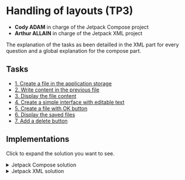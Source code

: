# Handling of layouts (TP3)

- **Cody ADAM** in charge of the Jetpack Compose project
- **Arthur ALLAIN** in charge of the Jetpack XML project

The explanation of the tasks as been detailled in the XML part for every question and a global explanation for the
compose part.

## Tasks

- [1. Create a file in the application storage](#1-create-a-file-in-the-application-storage)
- [2. Write content in the previous file](#2-write-content-in-the-previous-file)
- [3. Display the file content](#3-display-the-file-content)
- [4. Create a simple interface with editable text](#4-create-a-simple-interface-with-editable-text)
- [5. Create a file with OK button](#5-create-a-file-with-ok-button)
- [6. Display the saved files](#6-display-the-saved-files)
- [7. Add a delete button](#7-add-a-delete-button)

## Implementations

Click to expand the solution you want to see.

<details>
<summary>Jetpack Compose solution</summary>


### Final Demo

![Compose Demo](assets/tp3/demo.gif)

To achieve here are the components we used:

- `App` the main component of the application where all the logic is handled
- `MessageInput` (No logic, only UI) component that contains the input and the button to send a message
- `FileContentDisplay` (No logic, only UI) component that displays the content of a file, if there is one
- `StorageDirectory` (No logic, only UI) component that displays the content of a directory

About the UI, the App composable is a `Column` that contains the 3 components above inside a `Column` (see below).

```kotlin
@Composable
private fun App(context: Context) {

    [... logic of the component we will cover later ...]

    MaterialTheme {
        Column(
            Modifier.padding(20.dp)
        ) {
            MessageInput(message, { message = it }, { onSave() }, { onCancel() })
            Spacer(Modifier.height(30.dp))
            FileContentDisplay(file, "adamallain.txt")
            Spacer(Modifier.height(30.dp))
            StorageDirectory(fileList, context.filesDir.absolutePath) { onRemove(it) }
        }
    }
}
```

The 3 other UI components are UI only, and the logic associated with them is passed as parameters. For example, the `MessageInput` component has 3 parameters:

- `message` the message to display in the input
- `onChange` function to call when the message is changed
- `onSave` function to call when the save button is clicked
- `onCancel` function to call when the cancel button is clicked

For this reason, we won't cover them in this document as they are not relevant to the TP. Refer to [the code](../app/src/main/java/com/example/firstapp/ActivityTp3Compose.kt) to see how they are implemented.

### Saving a message to app storage

The main logic of the application is to save a message to the app storage. To do so, we need to:

- Find the app local storage directory
  > We can use the `Context.filesDir` property to get the local storage directory. This is why the activity context is passed as a parameter to the `App` composable.
- Open a file in this directory
  > Now with the path, we open a File, let's say `adamallain.txt`. We use `file = File(context.filesDir, "adamallain.txt")`
- Write the message in the file
  > Then we can write the message in the file with `file.writeText(message)`


Now we make sure to encapsulate this file variable in a `MutableState` to be able to update the UI when the file is modified. And let's put some text in the file when the app starts:
  
```kotlin
var file by remember { mutableStateOf(File(context.filesDir, "adamallain.txt")) }

if (!file.exists()) {
    file.createNewFile()
    file.writeText("Bonjour MOUNIER Romain")
}
```

### Overriding the file content

When the user clicks on the save button, we want to override the file content with the new message from the input. We also want a cancel button to reset the input.

To do so, we first have to create a message state variable that will be updated when the user types in the input. We can do it like this:

```kotlin
var message by remember { mutableStateOf("") }
```

Then can implement the `onSave` and `onCancel` functions passed as parameters to the `MessageInput` component. We can do it like this:

```kotlin
    fun onSave() {
        if (message.isNotEmpty()) {
            file = File(context.filesDir, "adamallain.txt") // We recreate the file to be sure it exists and update the UI
            file.writeText(message)
            message = ""
        } else {
            Toast.makeText(
                context, "Can't save because the message is empty", Toast.LENGTH_LONG
            ).show()
        }
    }

    fun onCancel() {
        message = ""
    }
```

***Note** that we alert the user if the message is empty with a `Toast` alert.*

### Displaying the file content

To display the file content, we can use the `FileContentDisplay` component. We just have to pass the file as a parameter to the component. The component will then use the `file.readText()` function to display the content of the file.

```kotlin
FileContentDisplay(file, "adamallain.txt")
```

### Displaying the file list in app storage

For this part, we will use the `context.filesDir.listFiles()` function to get the list of files in the app storage. We will then pass this list to the `StorageDirectory` component.
  
```kotlin 
var fileList by remember { mutableStateOf(context.filesDir.listFiles() ?: arrayOf()) }
```

We now have a nice list of files in the app storage. But we would like to be able to remove a file from the list. To do so, we will pass a function to the `StorageDirectory` component that will be called when the user clicks on the remove button.

```kotlin
StorageDirectory(fileList, context.filesDir.absolutePath) { onRemove(it) }

...


fun onRemove(file: File) {
    file.delete()
}
```

***Note** that we pass the absolute path of the app storage directory to the component to display it in the UI.*

***Note** that if we remove adamallain.txt, the `FileContentDisplay` composable will display "File not found" instead*

We also need to make sure to update the file list when a file is created or removed :

```kotlin
if (!file.exists()) {
    file.createNewFile()
    file.writeText("Bonjour MOUNIER Romain")
    fileList = context.filesDir.listFiles() ?: arrayOf()
}

...

fun onRemove(file: File) {
    file.delete()
    fileList = context.filesDir.listFiles() ?: arrayOf()
}

...

fun onSave() {
    if (message.isNotEmpty()) {
        file = File(context.filesDir, "adamallain.txt")
        file.writeText(message)
        message = ""
        fileList = context.filesDir.listFiles() ?: arrayOf()
    } else {
        Toast.makeText(
            context, "Can't save because the message is empty", Toast.LENGTH_LONG
        ).show()
    }
}
```

And that's it, we have a fully working app with Jetpack Compose UI and logic.

### Final result

![Compose Demo](assets/tp3/demo.gif)

</details>


<details>
<summary>Jetpack XML solution</summary>


### 1. Create a file in the application storage

We just need to create the file with the existing method `openFileOutput`:

````kotlin
class MainActivityXML : ComponentActivity() {
  override fun onCreate(savedInstanceState: Bundle?) {
    super.onCreate(savedInstanceState)
    
    tp3Part1(this)

  }
}

fun tp3Part1(activity: MainActivityXML) {
    val fileName = "ADAMCodyALLAINArthur"
    activity.baseContext.openFileOutput(fileName, Context.MODE_PRIVATE)
}
````

We obtain the following result in the file folder at /data/data/com.example.firstapp/files/ADAMCodyALLAINArthur :

![part1_xml.png](assets/tp3/part1_xml.png)

### 2. Write content in the previous file

We just have to create the file as we did previously and use the `use` method whend creating the file
to put some content in it.

````kotlin
class MainActivityXML : ComponentActivity() {
  override fun onCreate(savedInstanceState: Bundle?) {
    super.onCreate(savedInstanceState)

    tp3Part2(this)

  }
}

fun tp3Part2(activity: MainActivityXML) {
    val fileName = "ADAMCodyALLAINArthur"
    val fileContent = "Bonjour MOUNIER Romain !"
    activity.baseContext.openFileOutput(fileName, Context.MODE_PRIVATE).use {
        it.write(fileContent.toByteArray())
    }
}
````

We obtain the following file :

![part2_xml.png](assets/tp3/part2_xml.png)

### 3. Display the file content

To perform this action, we just have to write in a file just as we did before (or choose an existing file)
and open it with the `openFileInput` to put its content into a `TextView` to allow us to see its content.

````kotlin
class MainActivityXML : ComponentActivity() {
  override fun onCreate(savedInstanceState: Bundle?) {
    super.onCreate(savedInstanceState)

    tp3Part3(this)

  }
}

fun tp3Part3(activity: MainActivityXML) {
    activity.setContentView(R.layout.display_filename)
    val fileName = "ADAMCodyALLAINArthur"
    val fileContent = "Bonjour MOUNIER Romain !"
    activity.baseContext.openFileOutput(fileName, Context.MODE_PRIVATE).use {
        it.write(fileContent.toByteArray())
    }
    activity.baseContext.openFileInput("ADAMCodyALLAINArthur").bufferedReader().use {
        val tv: TextView = activity.findViewById(R.id.textView)
        tv.text = it.readText()
    }
}
````

We obtain the following result :

![](assets/tp3/part3_xml.jpg)

### 4. Create a simple interface with editable text

As we did in the previous part, we must initialize a file by creating it and filling it with some content.

````kotlin
class MainActivityXML : ComponentActivity() {
  override fun onCreate(savedInstanceState: Bundle?) {
    super.onCreate(savedInstanceState)

    tp3Part4(this)

  }
}

fun tp3Part4(activity: MainActivityXML) {
    activity.setContentView(R.layout.write_okcancel)
    val fileName = "ADAMCodyALLAINArthur"
    val fileContent = "Bonjour MOUNIER Romain !"
    activity.baseContext.openFileOutput(fileName, Context.MODE_PRIVATE).use {
        it.write(fileContent.toByteArray())
    }
    activity.baseContext.openFileInput("ADAMCodyALLAINArthur").bufferedReader().use {
        val tv: TextView = activity.findViewById(R.id.editText)
        tv.text = it.readText()
    }
    val button5: Button = activity.findViewById(R.id.button5)
    button5.setOnClickListener {
        activity.baseContext.openFileOutput(fileName, Context.MODE_PRIVATE).use {
            val tv: TextView = activity.findViewById(R.id.editText)
            it.write((tv.text).toString().toByteArray())
        }
    }
    val button6: Button = activity.findViewById(R.id.button6)
    button6.setOnClickListener {
        activity.baseContext.openFileInput("ADAMCodyALLAINArthur").bufferedReader().use {
            val tv: TextView = activity.findViewById(R.id.editText)
            tv.text = it.readText()
        }
    }
}
````

We can see that after initializing the file, we put a listener on two buttons with the method `setOnClickListener`
to perform an action we clicking on the button. 

On the first button (the OK button), we write a file with the same name as the previous file but with the content
of the editable text. It will overwrite the current file. We do this by getting the view with `findViewById` and writing the text turned into a byte array
with `toByteArray`.

On the second button (the Cancel button), we get the content and set the text with the content of the file as we
did in the part3. By doing that, we just reset the text if it has been edited. 

To display the label and the buttons we use the following XML layout :

````XML
<?xml version="1.0" encoding="utf-8"?>
<LinearLayout xmlns:android="http://schemas.android.com/apk/res/android"
    android:orientation="vertical"
    android:layout_width="match_parent"
    android:layout_height="match_parent">

    <EditText
        android:id="@+id/editText"
        android:layout_width="match_parent"
        android:layout_height="wrap_content"
        android:ems="10"
        android:inputType="textPersonName"
        android:text="" />

    <LinearLayout
        android:layout_width="match_parent"
        android:layout_height="match_parent">
        <Button
            android:id="@+id/button5"
            android:layout_width="wrap_content"
            android:layout_height="wrap_content"
            android:text="@string/ok" />

        <Button
            android:id="@+id/button6"
            android:layout_width="wrap_content"
            android:layout_height="wrap_content"
            android:text="@string/cancel" />
    </LinearLayout>
</LinearLayout>
````

As we saw in the previous TP, we have a `LinearLayout` inside an other to put the two buttons next to each other
and `wrap_content` on the height and the widht to make sure they can stand next to each other.

We obtain the following result :

![](assets/tp3/part4_1_xml.png)

![part4_2_xml.png](assets/tp3/part4_2_xml.png)


### 5. Create a file with OK button

For this part, je just have to put a listener on the OK button and check if the content is blank or not by getting
the content of the `TextView` with `findViewById` and `tv.text`, and use the method `isBlank`.

````kotlin
class MainActivityXML : ComponentActivity() {
  override fun onCreate(savedInstanceState: Bundle?) {
    super.onCreate(savedInstanceState)

    tp3Part5(this)

  }
}

fun tp3Part5(activity: MainActivityXML) {
    activity.setContentView(R.layout.create_file)
    val button7: Button = activity.findViewById(R.id.button7)
    button7.setOnClickListener {
        val tv: TextView = activity.findViewById(R.id.editText2)
        if(tv.text.toString().isBlank()) {
            Toast.makeText(activity, "Fill the blank !", Toast.LENGTH_SHORT).show()
        } else {
            activity.baseContext.openFileOutput(tv.text.toString(), Context.MODE_PRIVATE)
            Toast.makeText(activity, "File created !", Toast.LENGTH_SHORT).show()
        }
    }
}
````

If the file name entered is blank, we display a little popup to warn the user that the name is blank and we
do not save the file. If the name entered is not blank, we save the file with `openFileOutput` with the text of
the `TextView`.

We use the following XML layout :

````XML
<?xml version="1.0" encoding="utf-8"?>
<LinearLayout xmlns:android="http://schemas.android.com/apk/res/android"
    android:orientation="vertical"
    android:layout_width="match_parent"
    android:layout_height="match_parent">

    <EditText
        android:id="@+id/editText2"
        android:layout_width="match_parent"
        android:layout_height="wrap_content"
        android:ems="10"
        android:inputType="textPersonName"
        android:text=""
        />

    <Button
        android:id="@+id/button7"
        android:layout_width="wrap_content"
        android:layout_height="wrap_content"
        android:text="@string/ok" />
</LinearLayout>
````

We obtain the following result when the text is correct :

![](assets/tp3/part5_1_xml.png)

We obtain the following result when the text is blank :

![](assets/tp3/part5_2_xml.png)

We can check the files in the device file explorer :

![part5_3_xml.png](assets/tp3/part5_3_xml.png)

We can see the new file with the correct name but no file with a blank name.

### 6. Display the saved files

We just have to add a `ListView` to the XML layout and fill it with the files of our internal storage.

````kotlin
class MainActivityXML : ComponentActivity() {
  override fun onCreate(savedInstanceState: Bundle?) {
    super.onCreate(savedInstanceState)

    tp3Part6(this)

  }
}

fun tp3Part6(activity: MainActivityXML) {
    activity.setContentView(R.layout.create_file_show_files)

    val listView : ListView = activity.findViewById(R.id.listview1)
    val button7: Button = activity.findViewById(R.id.button7)

    val files : Array<String> = activity.fileList()
    val arrayAdapter : ArrayAdapter<String> = ArrayAdapter<String>(activity, android.R.layout.simple_list_item_1, files)
    listView.adapter = arrayAdapter

    button7.setOnClickListener {
        val tv: TextView = activity.findViewById(R.id.editText2)
        if(tv.text.toString().isBlank()) {
            Toast.makeText(activity, "Fill the blank !", Toast.LENGTH_SHORT).show()
        } else {
            activity.baseContext.openFileOutput(tv.text.toString(), Context.MODE_PRIVATE)
            Toast.makeText(activity, "File created !", Toast.LENGTH_SHORT).show()
            val files : Array<String> = activity.fileList()
            val arrayAdapter : ArrayAdapter<String> = ArrayAdapter<String>(activity, android.R.layout.simple_list_item_1, files)
            listView.adapter = arrayAdapter
        }
    }
}
````

We get the internal files with `fileList`, declare an adapter with the list of the files and set the adapter of the
`ListView` with the new one. Then, we just do what we did in the previous part (part 5), but when we add a new file,
we get the internal files and set the adapter to refresh the `ListView`.

We use the following layout which is just the same as before but with a `ListView` and a `TextView` to put the word "Fichiers" :

````XML
<?xml version="1.0" encoding="utf-8"?>
<LinearLayout xmlns:android="http://schemas.android.com/apk/res/android"
    android:orientation="vertical"
    android:layout_width="match_parent"
    android:layout_height="match_parent">

    <EditText
        android:id="@+id/editText2"
        android:layout_width="match_parent"
        android:layout_height="wrap_content"
        android:ems="10"
        android:inputType="textPersonName"
        android:text=""
        />

    <Button
        android:id="@+id/button7"
        android:layout_width="wrap_content"
        android:layout_height="wrap_content"
        android:text="@string/ok" />

    <TextView
        android:layout_width="match_parent"
        android:layout_height="wrap_content"
        android:text="@string/fichiers"
        android:textColor="@color/black"
        android:textSize="18sp"
        android:layout_marginTop="20sp"
        />

    <ListView
        android:id="@+id/listview1"
        android:layout_width="match_parent"
        android:layout_height="match_parent">
    </ListView>
</LinearLayout>
````

We obtain the following result :

![](assets/tp3/part6_xml.jpg)

We can see the files we created in the previous parts and some test files.

### 7. Add a delete button

The code of the MainActivity is almost the same, the only difference is that instead of using an `ArrayAdapter` as
we did in the previous part, we use a custom adapter called `RowAdapter` which allow us to put the content we want
in each row of the `ListView`.

````kotlin
class MainActivityXML : ComponentActivity() {
  override fun onCreate(savedInstanceState: Bundle?) {
    super.onCreate(savedInstanceState)

    tp3Part7(this)

  }
}

fun tp3Part7(activity: MainActivityXML) {
    activity.setContentView(R.layout.create_file_delete_files)

    val listView : ListView = activity.findViewById(R.id.listview1)
    val button7: Button = activity.findViewById(R.id.button7)

    val files : Array<String> = activity.fileList()
    val arrayAdapter = RowAdapter(files, activity)
    listView.adapter = arrayAdapter

    button7.setOnClickListener {
        val tv: TextView = activity.findViewById(R.id.editText2)
        if(tv.text.toString().isBlank()) {
            Toast.makeText(activity, "Fill the blank !", Toast.LENGTH_SHORT).show()
        } else {
            activity.baseContext.openFileOutput(tv.text.toString(), Context.MODE_PRIVATE)
            Toast.makeText(activity, "File created !", Toast.LENGTH_SHORT).show()
            val files : Array<String> = activity.fileList()
            val arrayAdapter = RowAdapter(files, activity)
            listView.adapter = arrayAdapter
        }
    }
}
````

The XML layout is the exact same :

````XML
<?xml version="1.0" encoding="utf-8"?>
<LinearLayout xmlns:android="http://schemas.android.com/apk/res/android"
    android:orientation="vertical"
    android:layout_width="match_parent"
    android:layout_height="match_parent">

    <EditText
        android:id="@+id/editText2"
        android:layout_width="match_parent"
        android:layout_height="wrap_content"
        android:ems="10"
        android:inputType="textPersonName"
        android:text=""
        />

    <Button
        android:id="@+id/button7"
        android:layout_width="wrap_content"
        android:layout_height="wrap_content"
        android:text="@string/ok" />

    <TextView
        android:layout_width="match_parent"
        android:layout_height="wrap_content"
        android:text="@string/fichiers"
        android:textColor="@color/black"
        android:textSize="18sp"
        android:layout_marginTop="20sp"
        />

    <ListView
        android:id="@+id/listview1"
        android:layout_width="match_parent"
        android:layout_height="match_parent">
    </ListView>
</LinearLayout>
````

The difference is that we have the new class `RowAdapter` and the XML layout corresponding to a row :

````kotlin
class RowAdapter(list: Array<String>, context: MainActivityXML) : BaseAdapter() {
    private var list = list
    private var context = context

    override fun getCount() : Int {
        return list.size
    }

    override fun getItem(pos: Int): Any? {
        return list[pos]
    }

    override fun getItemId(pos: Int) : Long {
        return 0
        //just return 0 if your list items do not have an Id variable.
    }

    @SuppressLint("ViewHolder")
    override fun getView(position : Int, convertView : View?, parent : ViewGroup) : View {
        val view = LayoutInflater.from(parent.context).inflate(R.layout.list_view_row, parent, false)

        //Handle TextView and display string from your list
        val tv : TextView = view.findViewById(R.id.textView3)
        tv.text = list[position];

        //Handle buttons and add onClickListeners
        val btn : Button = view.findViewById(R.id.button8)

        btn.setOnClickListener {
            //delete file
            context.deleteFile(tv.text.toString())
            Toast.makeText(context, "File deleted !", Toast.LENGTH_SHORT).show()
            val listView : ListView = context.findViewById(R.id.listview1)
            val files : Array<String> = context.fileList()
            val arrayAdapter = RowAdapter(files, context)
            listView.adapter = arrayAdapter
        }

        return view;
    }
}
````

As we can see, we just have to implement the methods of the extended class : `BaseAdapter`. In the method `getView`,
we define the layout of a row that we will use (described below), the text of each `TextView`, wich correspond to
the position of each element in the list, and the button "Delete".

We put a listener on the button and we use the `deleteFile` method with the name of the `TextView` text and inform
the user that the file as been deleted with a popup. Then, we refresh the list by getting the files and setting the
adapter inside the context of the view.

We use this simple XML layout :

````XML
<?xml version="1.0" encoding="utf-8"?>
<LinearLayout xmlns:android="http://schemas.android.com/apk/res/android"
    android:orientation="horizontal"
    android:layout_width="match_parent"
    android:layout_height="match_parent">

    <TextView
        android:id="@+id/textView3"
        android:layout_width="40sp"
        android:layout_height="wrap_content"
        android:layout_weight="2"
        android:textSize="17sp"
        android:text="" />

    <Button
        android:id="@+id/button8"
        android:layout_width="10sp"
        android:layout_height="40sp"
        android:layout_weight="1"
        android:text="@string/supprimer" />
</LinearLayout>
````

We can notice that we fix the width of the `TextView` and the `Button` because otherwise, the size of the button
would be different for each row.

We obtain the following result before deleting :

![](assets/tp3/part7_1_xml.jpg)

We obtain the following result when deleting :

![](assets/tp3/part7_2_xml.jpg)

We can see that the file "New File" has been deleted and the list has been refreshed.

</details>